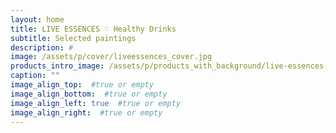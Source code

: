 ```yaml
---
layout: home
title: LIVE ESSENCES ♡ Healthy Drinks
subtitle: Selected paintings
description: #
image: /assets/p/cover/liveessences_cover.jpg
products_intro_image: /assets/p/products_with_background/live-essences-products.jpg
caption: ""
image_align_top:  #true or empty
image_align_bottom:  #true or empty
image_align_left: true  #true or empty
image_align_right:  #true or empty
---
```

